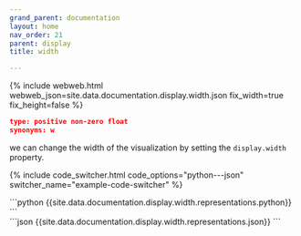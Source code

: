 ```yaml
---
grand_parent: documentation
layout: home
nav_order: 21
parent: display
title: width

---
```


{% include webweb.html webweb_json=site.data.documentation.display.width.json fix_width=true fix_height=false %}

```json
type: positive non-zero float
synonyms: w
````
we can change the width of the visualization by setting the `display.width` property.

{% include code_switcher.html code_options="python---json" switcher_name="example-code-switcher" %}
<div class='select-code-block example-code-switcher python-code-block select-code-block-visible'></div>
```python
{{site.data.documentation.display.width.representations.python}}
```
<div class='select-code-block example-code-switcher json-code-block'></div>
```json
{{site.data.documentation.display.width.representations.json}}
```